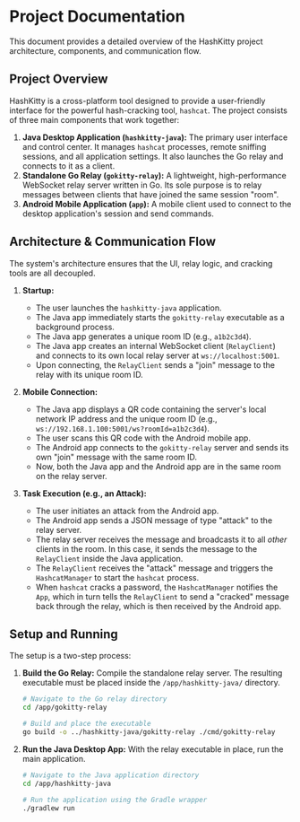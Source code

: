 # Project Documentation

This document provides a detailed overview of the HashKitty project architecture, components, and communication flow.

## Project Overview

HashKitty is a cross-platform tool designed to provide a user-friendly interface for the powerful hash-cracking tool, `hashcat`. The project consists of three main components that work together:

1.  **Java Desktop Application (`hashkitty-java`):** The primary user interface and control center. It manages `hashcat` processes, remote sniffing sessions, and all application settings. It also launches the Go relay and connects to it as a client.
2.  **Standalone Go Relay (`gokitty-relay`):** A lightweight, high-performance WebSocket relay server written in Go. Its sole purpose is to relay messages between clients that have joined the same session "room".
3.  **Android Mobile Application (`app`):** A mobile client used to connect to the desktop application's session and send commands.

## Architecture & Communication Flow

The system's architecture ensures that the UI, relay logic, and cracking tools are all decoupled.

1.  **Startup:**
    -   The user launches the `hashkitty-java` application.
    -   The Java app immediately starts the `gokitty-relay` executable as a background process.
    -   The Java app generates a unique room ID (e.g., `a1b2c3d4`).
    -   The Java app creates an internal WebSocket client (`RelayClient`) and connects to its own local relay server at `ws://localhost:5001`.
    -   Upon connecting, the `RelayClient` sends a "join" message to the relay with its unique room ID.

2.  **Mobile Connection:**
    -   The Java app displays a QR code containing the server's local network IP address and the unique room ID (e.g., `ws://192.168.1.100:5001/ws?roomId=a1b2c3d4`).
    -   The user scans this QR code with the Android mobile app.
    -   The Android app connects to the `gokitty-relay` server and sends its own "join" message with the same room ID.
    -   Now, both the Java app and the Android app are in the same room on the relay server.

3.  **Task Execution (e.g., an Attack):**
    -   The user initiates an attack from the Android app.
    -   The Android app sends a JSON message of type "attack" to the relay server.
    -   The relay server receives the message and broadcasts it to all *other* clients in the room. In this case, it sends the message to the `RelayClient` inside the Java application.
    -   The `RelayClient` receives the "attack" message and triggers the `HashcatManager` to start the `hashcat` process.
    -   When `hashcat` cracks a password, the `HashcatManager` notifies the `App`, which in turn tells the `RelayClient` to send a "cracked" message back through the relay, which is then received by the Android app.

## Setup and Running

The setup is a two-step process:

1.  **Build the Go Relay:**
    Compile the standalone relay server. The resulting executable must be placed inside the `/app/hashkitty-java/` directory.
    ```bash
    # Navigate to the Go relay directory
    cd /app/gokitty-relay

    # Build and place the executable
    go build -o ../hashkitty-java/gokitty-relay ./cmd/gokitty-relay
    ```

2.  **Run the Java Desktop App:**
    With the relay executable in place, run the main application.
    ```bash
    # Navigate to the Java application directory
    cd /app/hashkitty-java

    # Run the application using the Gradle wrapper
    ./gradlew run
    ```